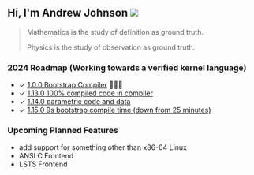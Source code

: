 ## Hi, I'm Andrew Johnson ![](https://komarev.com/ghpvc/?username=andrew-johnson-4)

> Mathematics is the study of definition as ground truth.
>
> Physics is the study of observation as ground truth.

### 2024 Roadmap (Working towards a verified kernel language)

* ✓ [1.0.0 Bootstrap Compiler](https://github.com/andrew-johnson-4/lambda-mountain/releases/tag/1.0.0) 🥳🎉🎁
* ✓ [1.13.0 100% compiled code in compiler](https://github.com/andrew-johnson-4/lambda-mountain/releases/tag/1.13.0)
* ✓ [1.14.0 parametric code and data](https://github.com/andrew-johnson-4/lambda-mountain/releases/tag/1.14.0)
* ✓ [1.15.0 9s bootstrap compile time (down from 25 minutes)](https://github.com/andrew-johnson-4/lambda-mountain/releases/tag/1.15.0)

### Upcoming Planned Features
* add support for something other than x86-64 Linux
* ANSI C Frontend
* LSTS Frontend

